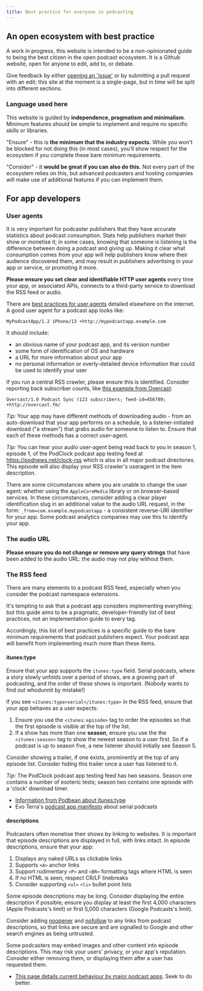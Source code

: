 ```yaml
---
title: Best practice for everyone in podcasting
---
```


## An open ecosystem with best practice

A work in progress, this website is intended to be a non-opinionated guide to being the best citizen in the open podcast ecosystem. It is a Github website, open for anyone to edit, add to, or debate.

Give feedback by either [opening an 'issue'](https://github.com/jamescridland/podinfra.net/issues) or by submitting a pull request with an edit; this site at the moment is a single-page, but in time will be split into different sections.

### Language used here

This website is guided by **independence, pragmatism and minimalism**. Minimum features should be simple to implement and require no specific skills or libraries.

"Ensure" - this is **the minimum that the industry expects.** While you won't be blocked for not doing this (in most cases), you'll show respect for the ecosystem if you complete these bare minimum requirements.

"Consider" - it **would be great if you can also do this.** Not every part of the ecosystem relies on this, but advanced podcasters and hosting companies will make use of additional features if you can implement them.

## For app developers

### User agents

It is very important for podcaster publishers that they have accurate statistics about podcast consumption. Stats help publishers market their show or monetise it; in some cases, knowing that someone is listening is the difference between doing a podcast and giving up. Making it clear what consumption comes from your app will help publishers know where their audience discovered them, and may result in publishers advertising in your app or service, or promoting it more.

**Please ensure you set clear and identifiable HTTP user agents** every time your app, or associated APIs, connects to a third-party service to download the RSS feed or audio. 

There are [best practices for user agents](https://developers.whatismybrowser.com/learn/user-agent-best-practices/) detailed elsewhere on the internet. A good user agent for a podcast app looks like:

`MyPodcastApp/1.2 iPhone/13 +http://mypodcastapp.example.com`

It should include:
* an obvious name of your podcast app, and its version number
* some form of identification of OS and hardware
* a URL for more information about your app
* no personal information or overly-detailed device information that could be used to identify your user

If you run a central RSS crawler, please ensure this is identified. Consider reporting back subscriber counts, like [this example from Overcast](https://overcast.fm/podcasterinfo):

`Overcast/1.0 Podcast Sync (123 subscribers; feed-id=456789; +http://overcast.fm/`

*Tip:* Your app may have different methods of downloading audio - from an auto-download that your app performs on a schedule, to a listener-initiated download ("a stream") that grabs audio for someone to listen to. Ensure that each of these methods has a correct user-agent.

*Tip:* You can hear your audio user-agent being read back to you in season 1, episode 1, of the PodClock podcast app testing feed at https://podnews.net/clock-rss which is also in all major podcast directories. This episode will also display your RSS crawler's useragent in the item description.

There are some circumstances where you are unable to change the user agent: whether using the `AppleCoreMedia` library or on browser-based services. In these circumstances, consider adding a clear player identification slug in an additional value to the audio URL request, in the form: `_from=com.example.mypodcastapp` - a consistent reverse-URI identifier for your app. Some podcast analytics companies may use this to identify your app.

### The audio URL

**Please ensure you do not change or remove any query strings** that have been added to the audio URL: the audio may not play without them.

### The RSS feed

There are many elements to a podcast RSS feed, especially when you consider the podcast namespace extensions.

It's tempting to ask that a podcast app considers implementing everything; but this guide aims to be a pragmatic, developer-friendly list of best practices, not an implementation guide to every tag.

Accordingly, this list of best practices is a specific guide to the bare minimum requirements that podcast publishers expect. Your podcast app will benefit from implementing much more than these items.

#### itunes:type

Ensure that your app supports the `itunes:type` field. Serial podcasts, where a story slowly unfolds over a period of shows, are a growing part of podcasting, and the order of these shows is important. (Nobody wants to find out whodunnit by mistake!)

If you see `<itunes:type>serial</itunes:type>` in the RSS feed, ensure that your app behaves as a user expects:
1. Ensure you use the `<itunes:episode>` tag to order the episodes so that the first episode is visible at the top of the list.
2. If a show has more than one **season**, ensure you use the the `<itunes:season>` tag to show the newest season to a user first. So if a podcast is up to season five, a new listener should initially see Season 5.

Consider showing a trailer, if one exists, prominently at the top of any episode list. Consider hiding this trailer once a user has listened to it.

*Tip:* The PodClock podcast app testing feed has two seasons. Season one contains a number of esoteric tests; season two contains one episode with a 'clock' download timer. 

* [Information from Podbean about itunes:type](https://help.podbean.com/support/solutions/articles/25000010756-how-to-set-ios11-itunes-feed-tags-in-your-podcast)
* Evo Terra's [podcast app manifesto](https://podcastpontifications.com/helpful-info/podcast-app-manifesto#:~:text=respect%20rss%20feeds%20tagged%20as%20serial) about serial podcasts

#### descriptions

Podcasters often monetise their shows by linking to websites. It is important that episode descriptions are displayed in full, with links intact. In episode descriptions, ensure that your app:
1. Displays any naked URLs as clickable links
2. Supports `<A>` anchor links
3. Support rudimentary `<P>` and `<BR>` formatting tags where HTML is seen
4. If no HTML is seen, respect CR/LF linebreaks
5. Consider supporting `<ul>` `<li>` bullet point lists

Some episode descriptions may be long. Consider displaying the entire description if possible; ensure you display at least the first 4,000 characters (Apple Podcasts's limit) or first 5,000 characters (Google Podcasts's limit).

Consider adding [noopener](https://developer.mozilla.org/en-US/docs/Web/HTML/Link_types/noopener) and [nofollow](https://developers.google.com/search/docs/advanced/guidelines/qualify-outbound-links) to any links from podcast descriptions, so that links are secure and are signalled to Google and other search engines as being untrusted.

Some podcasters may embed images and other content into episode descriptions. This may risk your users' privacy, or your app's reputation. Consider either removing them, or displaying them after a user has requested them.

* [This page details current behaviour by major podcast apps](https://podnews.net/article/html-episode-notes-in-podcast-rss). Seek to do better.

